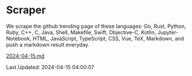 # Scraper

We scrape the github trending page of these languages: Go, Rust, Python, Ruby, C++, C, Java, Shell, Makefile, Swift, Objective-C, Kotlin, Jupyter-Notebook, HTML, JavaScript, TypeScript, CSS, Vue, TeX, Markdown, and push a markdown result everyday.

[2024-04-15.md](https://github.com/yangwenmai/github-trending-backup/blob/master/2024-04-15.md)

Last Updated: 2024-04-15 04:00:07
